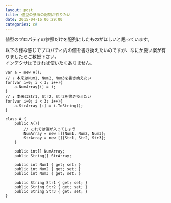 ```yaml
---
layout: post
title: 値型の参照の配列が作りたい
date: 2015-04-16 06:29:00
categories: c#
---
```

<!-- {% raw %} -->
<p>値型のプロパティの参照だけを配列にしたものがほしいと思っています。</p>

<p>以下の様な感じでプロパティ内の値を書き換えたいのですが、なにか良い案が有りましたらご教授下さい。<br>
インデクサはできれば使いたくありません。</p>

<pre><code>var a = new A();
// ↓ 本来はNum1, Num2, Num3を書き換えたい
for(var i=0; i &lt; 3; i++){
    a.NumArray[i] = i;
}
// ↓ 本来はStr1, Str2, Str3を書き換えたい
for(var i=0; i &lt; 3; i++){
    a.StrArray [i] = i.ToString();
}

class A {
    public A(){
        // これでは値が入ってしまう
        NumArray = new []{Num1, Num2, Num3};
        StrArray = new []{Str1, Str2, Str3};
    }        

    public int[] NumArray;
    public String[] StrArray;

    public int Num1 { get; set; }
    public int Num2 { get; set; }
    public int Num3 { get; set; }

    public String Str1 { get; set; }
    public String Str2 { get; set; }
    public String Str3 { get; set; }
}
</code></pre>
<!-- {% endraw %} -->
